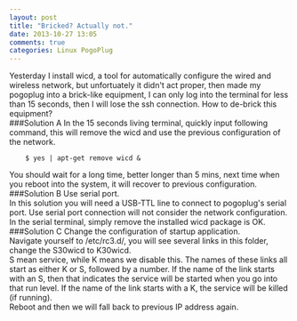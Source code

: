 ```yaml
---
layout: post
title: "Bricked? Actually not."
date: 2013-10-27 13:05
comments: true
categories: Linux PogoPlug
---
```

Yesterday I install wicd, a tool for automatically configure the wired and wireless network, but unfortuately it didn't act proper, then made my pogoplug into a brick-like equipment, I can only log into the terminal for less than 15 seconds, then I will lose the ssh connection. How to de-brick this equipment?   
###Solution A
In the 15 seconds living terminal, quickly input following command, this will remove the wicd and use the previous configuration of the network. 

```
	$ yes | apt-get remove wicd &
```

You should wait for a long time, better longer than 5 mins, next time when you reboot into the system, it will recover to previous configuration.
###Solution B
Use serial port.    
In this solution you will need a USB-TTL line to connect to pogoplug's serial port. Use serial port connection will not consider the network configuration. In the serial terminal, simply remove the installed wicd package is OK.
###Solution C
Change the configuration of startup application.    
Navigate yourself to /etc/rc3.d/, you will see several links in this folder, change the S30wicd to K30wicd.   
S mean service, while K means we disable this.    The names of these links all start as either K or S, followed by a number. If the name of the link starts with an S, then that indicates the service will be started when you go into that run level. If the name of the link starts with a K, the service will be killed (if running).   
Reboot and then we will fall back to previous IP address again. 
